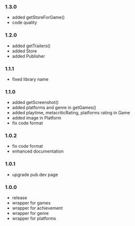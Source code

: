 ### 1.3.0
- added getStoreForGame()
- code quality

### 1.2.0
- added getTrailers()
- added Store
- added Publisher

### 1.1.1
- fixed library name

### 1.1.0
- added getScreenshot()
- added platforms and genre in getGames()
- added playtime, metacriticRating, platforms rating in Game
- added image in Platform
- fix code format

### 1.0.2
- fix code format
- enhanced documentation

### 1.0.1
- upgrade pub.dev page

### 1.0.0
- release
- wrapper for games
- wrapper for achievement
- wrapper for genre
- wrapper for platforms

